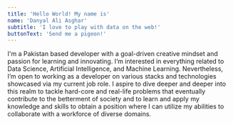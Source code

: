 ```yaml
---
title: 'Hello World! My name is'
name: 'Danyal Ali Asghar'
subtitle: 'I love to play with data on the web!'
buttonText: 'Send me a pigeon!'
---
```


I'm a Pakistan based developer with a goal-driven creative mindset and passion for learning and innovating. I’m interested in everything related to Data Science, Artificial Intelligence, and Machine Learning. Nevertheless, I’m open to working as a developer on various stacks and technologies showcased via my current job role. I aspire to dive deeper and deeper into this realm to tackle hard-core and real-life problems that eventually contribute to the betterment of society and to learn and apply my knowledge and skills to obtain a position where I can utilize my abilities to collaborate with a workforce of diverse domains.
